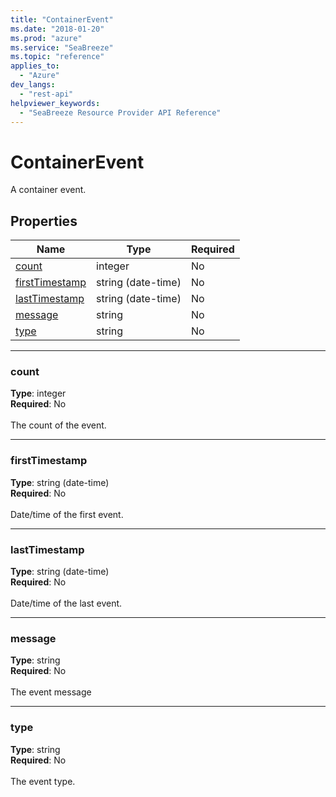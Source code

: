 ```yaml
---
title: "ContainerEvent"
ms.date: "2018-01-20"
ms.prod: "azure"
ms.service: "SeaBreeze"
ms.topic: "reference"
applies_to: 
  - "Azure"
dev_langs: 
  - "rest-api"
helpviewer_keywords: 
  - "SeaBreeze Resource Provider API Reference"
---
```

# ContainerEvent

A container event.

## Properties
| Name | Type | Required |
| --- | --- | --- |
| [count](#count) | integer | No |
| [firstTimestamp](#firsttimestamp) | string (date-time) | No |
| [lastTimestamp](#lasttimestamp) | string (date-time) | No |
| [message](#message) | string | No |
| [type](#type) | string | No |

____
### count
__Type__: integer <br/>
__Required__: No<br/>
<br/>
The count of the event.

____
### firstTimestamp
__Type__: string (date-time) <br/>
__Required__: No<br/>
<br/>
Date/time of the first event.

____
### lastTimestamp
__Type__: string (date-time) <br/>
__Required__: No<br/>
<br/>
Date/time of the last event.

____
### message
__Type__: string <br/>
__Required__: No<br/>
<br/>
The event message

____
### type
__Type__: string <br/>
__Required__: No<br/>
<br/>
The event type.
